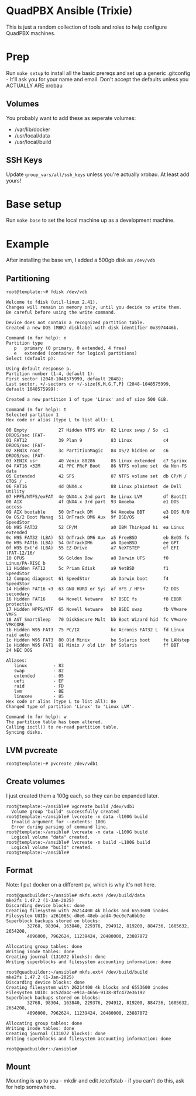 # QuadPBX Ansible (Trixie)

This is just a random collection of tools and roles to help configure
QuadPBX machines.

# Prep

Run `make setup` to install all the basic prereqs and set up a
generic .gitconfig - It'll ask you for your name and email. Don't
accept the defaults unless you ACTUALLY ARE xrobau

## Volumes

You probably want to add these as seperate volumes:

* /var/lib/docker
* /usr/local/data
* /usr/local/build

## SSH Keys

Update `group_vars/all/ssh_keys` unless you're actually xrobau. At least add yours!

# Base setup

Run `make base` to set the local machine up as a development
machine.

# Example

After installing the base vm, I added a 500gb disk as `/dev/vdb`

## Partitioning

```
root@template:~# fdisk /dev/vdb

Welcome to fdisk (util-linux 2.41).
Changes will remain in memory only, until you decide to write them.
Be careful before using the write command.

Device does not contain a recognized partition table.
Created a new DOS (MBR) disklabel with disk identifier 0x3974446b.

Command (m for help): n
Partition type
   p   primary (0 primary, 0 extended, 4 free)
   e   extended (container for logical partitions)
Select (default p):

Using default response p.
Partition number (1-4, default 1):
First sector (2048-1048575999, default 2048):
Last sector, +/-sectors or +/-size{K,M,G,T,P} (2048-1048575999, default 1048575999):

Created a new partition 1 of type 'Linux' and of size 500 GiB.

Command (m for help): t
Selected partition 1
Hex code or alias (type L to list all): L

00 Empty            27 Hidden NTFS Win  82 Linux swap / So  c1 DRDOS/sec (FAT-
01 FAT12            39 Plan 9           83 Linux            c4 DRDOS/sec (FAT-
02 XENIX root       3c PartitionMagic   84 OS/2 hidden or   c6 DRDOS/sec (FAT-
03 XENIX usr        40 Venix 80286      85 Linux extended   c7 Syrinx
04 FAT16 <32M       41 PPC PReP Boot    86 NTFS volume set  da Non-FS data
05 Extended         42 SFS              87 NTFS volume set  db CP/M / CTOS / .
06 FAT16            4d QNX4.x           88 Linux plaintext  de Dell Utility
07 HPFS/NTFS/exFAT  4e QNX4.x 2nd part  8e Linux LVM        df BootIt
08 AIX              4f QNX4.x 3rd part  93 Amoeba           e1 DOS access
09 AIX bootable     50 OnTrack DM       94 Amoeba BBT       e3 DOS R/O
0a OS/2 Boot Manag  51 OnTrack DM6 Aux  9f BSD/OS           e4 SpeedStor
0b W95 FAT32        52 CP/M             a0 IBM Thinkpad hi  ea Linux extended
0c W95 FAT32 (LBA)  53 OnTrack DM6 Aux  a5 FreeBSD          eb BeOS fs
0e W95 FAT16 (LBA)  54 OnTrackDM6       a6 OpenBSD          ee GPT
0f W95 Ext'd (LBA)  55 EZ-Drive         a7 NeXTSTEP         ef EFI (FAT-12/16/
10 OPUS             56 Golden Bow       a8 Darwin UFS       f0 Linux/PA-RISC b
11 Hidden FAT12     5c Priam Edisk      a9 NetBSD           f1 SpeedStor
12 Compaq diagnost  61 SpeedStor        ab Darwin boot      f4 SpeedStor
14 Hidden FAT16 <3  63 GNU HURD or Sys  af HFS / HFS+       f2 DOS secondary
16 Hidden FAT16     64 Novell Netware   b7 BSDI fs          f8 EBBR protective
17 Hidden HPFS/NTF  65 Novell Netware   b8 BSDI swap        fb VMware VMFS
18 AST SmartSleep   70 DiskSecure Mult  bb Boot Wizard hid  fc VMware VMKCORE
1b Hidden W95 FAT3  75 PC/IX            bc Acronis FAT32 L  fd Linux raid auto
1c Hidden W95 FAT3  80 Old Minix        be Solaris boot     fe LANstep
1e Hidden W95 FAT1  81 Minix / old Lin  bf Solaris          ff BBT
24 NEC DOS

Aliases:
   linux          - 83
   swap           - 82
   extended       - 05
   uefi           - EF
   raid           - FD
   lvm            - 8E
   linuxex        - 85
Hex code or alias (type L to list all): 8e
Changed type of partition 'Linux' to 'Linux LVM'.

Command (m for help): w
The partition table has been altered.
Calling ioctl() to re-read partition table.
Syncing disks.

```

## LVM pvcreate


```
root@template:~# pvcreate /dev/vdb1
```

## Create volumes

I just created them a 100g each, so they can be expanded later.


```
root@template:~/ansible# vgcreate build /dev/vdb1
  Volume group "build" successfully created
root@template:~/ansible# lvcreate -n data -l100G build
  Invalid argument for --extents: 100G
  Error during parsing of command line.
root@template:~/ansible# lvcreate -n data -L100G build
  Logical volume "data" created.
root@template:~/ansible# lvcreate -n build -L100G build
  Logical volume "build" created.
root@template:~/ansible#
```

## Format

Note: I put docker on a different pv, which is why it's not here.


```
root@quadbuilder:~/ansible# mkfs.ext4 /dev/build/data
mke2fs 1.47.2 (1-Jan-2025)
Discarding device blocks: done
Creating filesystem with 26214400 4k blocks and 6553600 inodes
Filesystem UUID: a261065c-d0e6-48eb-add4-9ec0e7a6bb9e
Superblock backups stored on blocks:
        32768, 98304, 163840, 229376, 294912, 819200, 884736, 1605632, 2654208,
        4096000, 7962624, 11239424, 20480000, 23887872

Allocating group tables: done
Writing inode tables: done
Creating journal (131072 blocks): done
Writing superblocks and filesystem accounting information: done

root@quadbuilder:~/ansible# mkfs.ext4 /dev/build/build
mke2fs 1.47.2 (1-Jan-2025)
Discarding device blocks: done
Creating filesystem with 26214400 4k blocks and 6553600 inodes
Filesystem UUID: ac52da4c-e91a-4656-9138-8fc472e36192
Superblock backups stored on blocks:
        32768, 98304, 163840, 229376, 294912, 819200, 884736, 1605632, 2654208,
        4096000, 7962624, 11239424, 20480000, 23887872

Allocating group tables: done
Writing inode tables: done
Creating journal (131072 blocks): done
Writing superblocks and filesystem accounting information: done

root@quadbuilder:~/ansible#
```

## Mount

Mounting is up to you - mkdir and edit /etc/fstab - if you can't do this,
ask for help somewhere.


